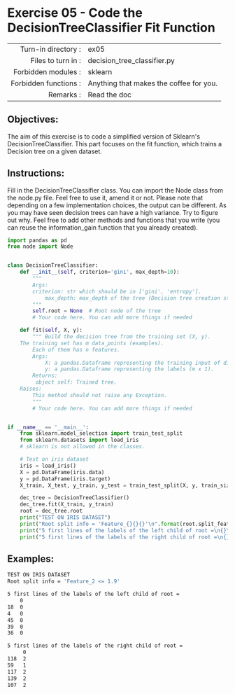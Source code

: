# Exercise 05 - Code the DecisionTreeClassifier Fit Function

|                         |                    |
| -----------------------:| ------------------ |
|   Turn-in directory :   |  ex05              |
|   Files to turn in :    |  decision_tree_classifier.py |
|   Forbidden modules :   |  sklearn           |
|   Forbidden functions : |  Anything that makes the coffee for you. |
|   Remarks :             |  Read the doc      |


## Objectives:

The aim of this exercise is to code a simplified version of Sklearn's DecisionTreeClassifier.
This part focuses on the fit function, which trains a Decision tree on a given dataset.


## Instructions:

Fill in the DecisionTreeClassifier class. You can import the Node class from the node.py file. Feel free to use it, amend it or not. 
Please note that depending on a few implementation choices, the output can be different. As you may have seen decision trees
can have a high variance. Try to figure out why.
Feel free to add other methods and functions that you write (you can reuse the information_gain function that you already created).


```python
import pandas as pd
from node import Node


class DecisionTreeClassifier:
    def __init__(self, criterion='gini', max_depth=10):
        """
        Args:
	    criterion: str which should be in ['gini', 'entropy'].
            max_depth: max_depth of the tree (Decision tree creation stops splitting a node if node.depth >= max_depth).
        """
        self.root = None  # Root node of the tree
        # Your code here. You can add more things if needed

    def fit(self, X, y):
        """ Build the decision tree from the training set (X, y).
	The training set has m data_points (examples).
        Each of them has n features.
        Args:
            X: a pandas.Dataframe representing the training input of dimension m x n.
            y: a pandas.Dataframe representing the labels (m x 1).
        Returns:
	     object self: Trained tree.
	Raises:
	    This method should not raise any Exception.
        """
        # Your code here. You can add more things if needed


if __name__ == '__main__':
    from sklearn.model_selection import train_test_split
    from sklearn.datasets import load_iris 
    # sklearn is not allowed in the classes.

    # Test on iris dataset
    iris = load_iris()
    X = pd.DataFrame(iris.data)
    y = pd.DataFrame(iris.target)
    X_train, X_test, y_train, y_test = train_test_split(X, y, train_size=0.7, random_state=1)

    dec_tree = DecisionTreeClassifier()
    dec_tree.fit(X_train, y_train)
    root = dec_tree.root
    print("TEST ON IRIS DATASET")
    print("Root split info = 'Feature_{}{}{}'\n".format(root.split_feature, root.split_kind, root.split_criteria))
    print("5 first lines of the labels of the left child of root =\n{}\n".format(root.left_child.y.head()))
    print("5 first lines of the labels of the right child of root =\n{}".format(root.right_child.y.head()))
```


## Examples:

```bash
TEST ON IRIS DATASET
Root split info = 'Feature_2 <= 1.9'

5 first lines of the labels of the left child of root =
    0
18  0
4   0
45  0
39  0
36  0

5 first lines of the labels of the right child of root =
     0
118  2
59   1
117  2
139  2
107  2

```

